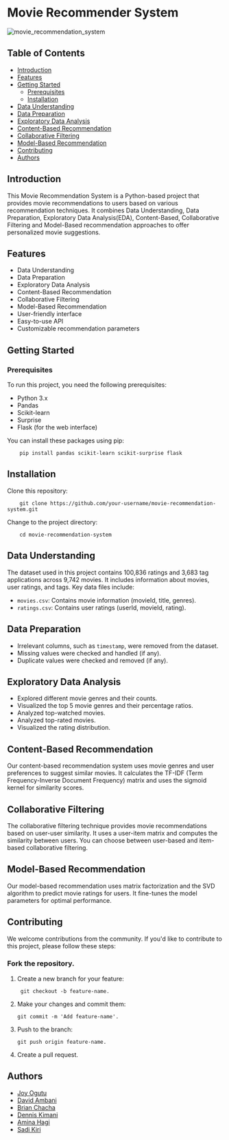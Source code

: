 # Movie Recommender System

![movie_recommendation_system](https://github.com/aminahagi/Recommendation-System/assets/117739559/8f1bc681-ce60-4ad7-9943-1d13abf42f7e)

## Table of Contents

- [Introduction](#introduction)
- [Features](#features)
- [Getting Started](#getting-started)
  - [Prerequisites](#prerequisites)
  - [Installation](#installation)
- [Data Understanding](#Data-Understanding)
- [Data Preparation](#Data-Preparation)
- [Exploratory Data Analysis](#Exploratory-Data-Analysis)
- [Content-Based Recommendation](#Content-Based-Recommendation)
- [Collaborative Filtering](#Collaborative-Filtering)
- [Model-Based Recommendation](#model-based-recommendation)
- [Contributing](#contributing)
- [Authors](#Authors)

## Introduction

This Movie Recommendation System is a Python-based project that provides movie recommendations to users based on various recommendation techniques. It combines Data Understanding, Data Preparation, Exploratory Data Analysis(EDA), Content-Based, Collaborative Filtering and Model-Based recommendation approaches to offer personalized movie suggestions.

## Features

- Data Understanding
- Data Preparation
- Exploratory Data Analysis
- Content-Based Recommendation
- Collaborative Filtering
- Model-Based Recommendation
- User-friendly interface
- Easy-to-use API
- Customizable recommendation parameters


## Getting Started

### Prerequisites

To run this project, you need the following prerequisites:

- Python 3.x
- Pandas
- Scikit-learn
- Surprise
- Flask (for the web interface)

You can install these packages using pip:

        pip install pandas scikit-learn scikit-surprise flask

## Installation
Clone this repository:

        git clone https://github.com/your-username/movie-recommendation-system.git

Change to the project directory:

        cd movie-recommendation-system


## Data Understanding
The dataset used in this project contains 100,836 ratings and 3,683 tag applications across 9,742 movies. It includes information about movies, user ratings, and tags. Key data files include:
- `movies.csv`: Contains movie information (movieId, title, genres).
- `ratings.csv`: Contains user ratings (userId, movieId, rating).

## Data Preparation
- Irrelevant columns, such as `timestamp`, were removed from the dataset.
- Missing values were checked and handled (if any).
- Duplicate values were checked and removed (if any).

## Exploratory Data Analysis
- Explored different movie genres and their counts.
- Visualized the top 5 movie genres and their percentage ratios.
- Analyzed top-watched movies.
- Analyzed top-rated movies.
- Visualized the rating distribution.

## Content-Based Recommendation
Our content-based recommendation system uses movie genres and user preferences to suggest similar movies. It calculates the TF-IDF (Term Frequency-Inverse Document Frequency) matrix and uses the sigmoid kernel for similarity scores.

## Collaborative Filtering
The collaborative filtering technique provides movie recommendations based on user-user similarity. It uses a user-item matrix and computes the similarity between users. You can choose between user-based and item-based collaborative filtering.

## Model-Based Recommendation
Our model-based recommendation uses matrix factorization and the SVD algorithm to predict movie ratings for users. It fine-tunes the model parameters for optimal performance.

## Contributing
We welcome contributions from the community. If you'd like to contribute to this project, please follow these steps:

### Fork the repository.
1. Create a new branch for your feature:

        git checkout -b feature-name.
   
2. Make your changes and commit them:
 
       git commit -m 'Add feature-name'.
3. Push to the branch:
  
       git push origin feature-name.
   
4. Create a pull request.

## Authors
- [Joy Ogutu](https://github.com/Ogutu01)
- [David Ambani](https://github.com/bulemi2)
- [Brian Chacha](https://github.com/MarwaBrian)
- [Dennis Kimani](https://github.com/dennismathu)
- [Amina Hagi](https://github.com/aminahagi)
- [Sadi Kiri](https://github.com/Gsothr1234)
